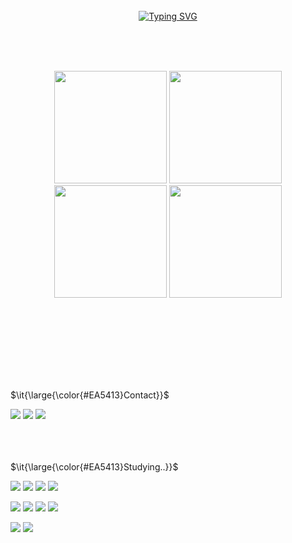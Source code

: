 <div align="center">
<br><br><br>

[![Typing SVG](https://readme-typing-svg.herokuapp.com?font=Oleo+Script&color=EA5413&size=35&pause=1000&center=true&vCenter=true&width=404&height=53&lines=%E3%80%80%E3%80%80Hi+there%2C+I'm+JunHyung.+%E3%80%80%E3%80%80)](https://git.io/typing-svg)

<br><br><br>

<img height="180em" src ="https://github-readme-stats-three-lake-71.vercel.app/api?username=sonjh919&show_icons=true&hide_border=true&theme=github_dark&title_color=EA5413&icon_color=c3d1d9">
<img height="180em" src="https://github-readme-stats-three-lake-71.vercel.app/api/top-langs/?username=sonjh919&hide_border=true&layout=compact&theme=github_dark&title_color=EA5413">  
<img height="180em" src="http://mazassumnida.wtf/api/v2/generate_badge?boj=kingjh1125">
<a href="https://github.com/devxb/gitanimals">
          <img height="180em" src="https://render.gitanimals.org/farms/sonjh919"/>
</a>

<br><br><br>

<!--
[![Hits](https://hits.seeyoufarm.com/api/count/incr/badge.svg?url=https%3A%2F%2Fgithub.com%2Fsonjh919&count_bg=%23EA5413&title_bg=%23545454&icon=github.svg&icon_color=%23E7E7E7&title=Views&edge_flat=false)](https://hits.seeyoufarm.com)</div>
-->
</div>

<div align="left">
     <br><br><br>
     <p>$\it{\large{\color{#EA5413}Contact}}$</p>
     <span>
          <a href="mailto:kingjh1125@gmail.com" target="_blank"><img src="https://img.shields.io/badge/GMAIL-EA4335?logo=Gmail&logoColor=white"/></a>
          <a href="https://www.linkedin.com/in/junhyung-son" target="_blank"><img src="https://img.shields.io/badge/LINKEDIN-0A66C2?logo=Linkedin&logoColor=white"/></a>
          <a href="https://publish.obsidian.md/sonjh919" target="_blank"><img src="https://img.shields.io/badge/-TECHBLOG-EA4335?logo=Blog&logoColor=white&link=https://publish.obsidian.md/sonjh919"/></a>
          <!--<a href="https://velog.io/@sonjh919/posts" target="_blank"><img src="https://img.shields.io/badge/-VELOG-20c997?logo=Blog&logoColor=white&link=https://publish.obsidian.md/sonjh919"/></a>-->
<!--           <a href="https://docs.google.com/document/d/e/2PACX-1vTXNC_ze6iVFi4_fhG4JtNtGaQS2gXRW8S5B4muVOMKx4wliZHers3_VOZjvHO4EycGj9G3qNw0EAfF/pub">
               <img src="https://img.shields.io/badge/RESUME-%231976D2.svg?logo=googledocs&logoColor=white&link=https://docs.google.com/document/d/e/2PACX-1vTXNC_ze6iVFi4_fhG4JtNtGaQS2gXRW8S5B4muVOMKx4wliZHers3_VOZjvHO4EycGj9G3qNw0EAfF/pub"/>
          </a> -->
     </span>
</div>
<div>
     <br><br><br>
     <p>$\it{\large{\color{#EA5413}Studying..}}$</p>
     <p>
          <img src="https://img.shields.io/badge/java-%23ED8B00.svg?style=for-the-badge&logo=openjdk&logoColor=white)"/>
<!--           <img src="https://img.shields.io/badge/python-3670A0?style=for-the-badge&logo=python&logoColor=ffdd54"/> -->
          <img src="https://img.shields.io/badge/spring-%236DB33F.svg?style=for-the-badge&logo=spring&logoColor=white"/>
          <img src="https://img.shields.io/badge/Hibernate-59666C?style=for-the-badge&logo=Hibernate&logoColor=white"/>
          <img src="https://img.shields.io/badge/-ElasticSearch-005571?style=for-the-badge&logo=elasticsearch&logoColor=white"/>
     </p>
      <p>
          <img src="https://img.shields.io/badge/docker-%230db7ed.svg?style=for-the-badge&logo=docker&logoColor=white"/>
          <img src="https://img.shields.io/badge/AWS-%23FF9900.svg?style=for-the-badge&logo=amazon-aws&logoColor=white"/>
          <img src="https://img.shields.io/badge/prometheus-E6522C.svg?style=for-the-badge&logo=prometheus&logoColor=white"/>
          <img src="https://img.shields.io/badge/Grafana-F46800.svg?style=for-the-badge&logo=/Grafana&logoColor=white"/>
     </p>
      <p>
        <img src="https://img.shields.io/badge/redis-%23DD0031.svg?style=for-the-badge&logo=redis&logoColor=white"/>
          <img src="https://img.shields.io/badge/mysql-4479A1.svg?style=for-the-badge&logo=mysql&logoColor=white"/>
      </p>
</div>



